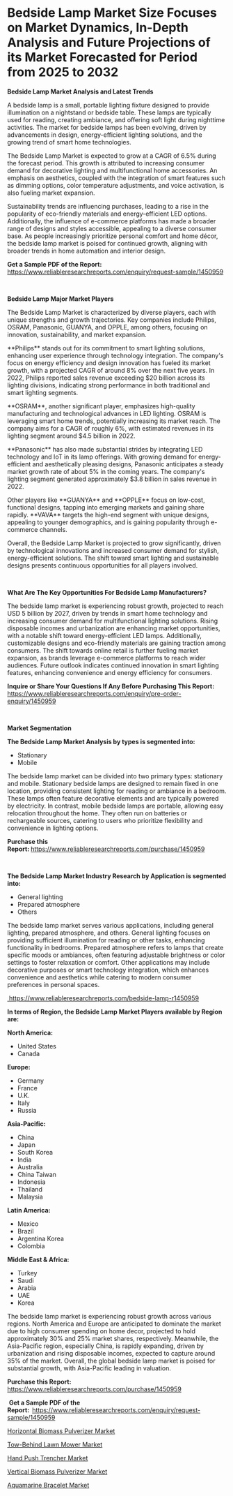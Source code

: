 <p><h1>Bedside Lamp Market Size Focuses on Market Dynamics, In-Depth Analysis and Future Projections of its Market Forecasted for Period from 2025 to 2032</h1></p><p><strong>Bedside Lamp Market Analysis and Latest Trends</strong></p>
<p><p>A bedside lamp is a small, portable lighting fixture designed to provide illumination on a nightstand or bedside table. These lamps are typically used for reading, creating ambiance, and offering soft light during nighttime activities. The market for bedside lamps has been evolving, driven by advancements in design, energy-efficient lighting solutions, and the growing trend of smart home technologies.</p><p>The Bedside Lamp Market is expected to grow at a CAGR of 6.5% during the forecast period. This growth is attributed to increasing consumer demand for decorative lighting and multifunctional home accessories. An emphasis on aesthetics, coupled with the integration of smart features such as dimming options, color temperature adjustments, and voice activation, is also fueling market expansion. </p><p>Sustainability trends are influencing purchases, leading to a rise in the popularity of eco-friendly materials and energy-efficient LED options. Additionally, the influence of e-commerce platforms has made a broader range of designs and styles accessible, appealing to a diverse consumer base. As people increasingly prioritize personal comfort and home décor, the bedside lamp market is poised for continued growth, aligning with broader trends in home automation and interior design.</p></p>
<p><strong>Get a Sample PDF of the Report:&nbsp;</strong> <a href="https://www.reliableresearchreports.com/enquiry/request-sample/1450959?utm_campaign=2662&utm_medium=2&utm_source=Github&utm_content=ia&utm_term=04042025&utm_id=bedside-lamp">https://www.reliableresearchreports.com/enquiry/request-sample/1450959</a></p>
<p>&nbsp;</p>
<p><strong>Bedside Lamp Major Market Players</strong></p>
<p><p>The Bedside Lamp Market is characterized by diverse players, each with unique strengths and growth trajectories. Key companies include Philips, OSRAM, Panasonic, GUANYA, and OPPLE, among others, focusing on innovation, sustainability, and market expansion.</p><p>**Philips** stands out for its commitment to smart lighting solutions, enhancing user experience through technology integration. The company's focus on energy efficiency and design innovation has fueled its market growth, with a projected CAGR of around 8% over the next five years. In 2022, Philips reported sales revenue exceeding $20 billion across its lighting divisions, indicating strong performance in both traditional and smart lighting segments.</p><p>**OSRAM**, another significant player, emphasizes high-quality manufacturing and technological advances in LED lighting. OSRAM is leveraging smart home trends, potentially increasing its market reach. The company aims for a CAGR of roughly 6%, with estimated revenues in its lighting segment around $4.5 billion in 2022.</p><p>**Panasonic** has also made substantial strides by integrating LED technology and IoT in its lamp offerings. With growing demand for energy-efficient and aesthetically pleasing designs, Panasonic anticipates a steady market growth rate of about 5% in the coming years. The company's lighting segment generated approximately $3.8 billion in sales revenue in 2022.</p><p>Other players like **GUANYA** and **OPPLE** focus on low-cost, functional designs, tapping into emerging markets and gaining share rapidly. **VAVA** targets the high-end segment with unique designs, appealing to younger demographics, and is gaining popularity through e-commerce channels.</p><p>Overall, the Bedside Lamp Market is projected to grow significantly, driven by technological innovations and increased consumer demand for stylish, energy-efficient solutions. The shift toward smart lighting and sustainable designs presents continuous opportunities for all players involved.</p></p>
<p>&nbsp;</p>
<p><strong>What Are The Key Opportunities For Bedside Lamp Manufacturers?</strong></p>
<p><p>The bedside lamp market is experiencing robust growth, projected to reach USD 5 billion by 2027, driven by trends in smart home technology and increasing consumer demand for multifunctional lighting solutions. Rising disposable incomes and urbanization are enhancing market opportunities, with a notable shift toward energy-efficient LED lamps. Additionally, customizable designs and eco-friendly materials are gaining traction among consumers. The shift towards online retail is further fueling market expansion, as brands leverage e-commerce platforms to reach wider audiences. Future outlook indicates continued innovation in smart lighting features, enhancing convenience and energy efficiency for consumers.</p></p>
<p><strong>Inquire or Share Your Questions If Any Before Purchasing This Report:</strong> <a href="https://www.reliableresearchreports.com/enquiry/pre-order-enquiry/1450959?utm_campaign=2662&utm_medium=2&utm_source=Github&utm_content=ia&utm_term=04042025&utm_id=bedside-lamp">https://www.reliableresearchreports.com/enquiry/pre-order-enquiry/1450959</a></p>
<p>&nbsp;</p>
<p><strong>Market Segmentation</strong></p>
<p><strong>The Bedside Lamp Market Analysis by types is segmented into:</strong></p>
<p><ul><li>Stationary</li><li>Mobile</li></ul></p>
<p><p>The bedside lamp market can be divided into two primary types: stationary and mobile. Stationary bedside lamps are designed to remain fixed in one location, providing consistent lighting for reading or ambiance in a bedroom. These lamps often feature decorative elements and are typically powered by electricity. In contrast, mobile bedside lamps are portable, allowing easy relocation throughout the home. They often run on batteries or rechargeable sources, catering to users who prioritize flexibility and convenience in lighting options.</p></p>
<p><strong>Purchase this Report:&nbsp;</strong><a href="https://www.reliableresearchreports.com/purchase/1450959?utm_campaign=2662&utm_medium=2&utm_source=Github&utm_content=ia&utm_term=04042025&utm_id=bedside-lamp">https://www.reliableresearchreports.com/purchase/1450959</a></p>
<p>&nbsp;</p>
<p><strong>The Bedside Lamp Market Industry Research by Application is segmented into:</strong></p>
<p><ul><li>General lighting</li><li>Prepared atmosphere</li><li>Others</li></ul></p>
<p><p>The bedside lamp market serves various applications, including general lighting, prepared atmosphere, and others. General lighting focuses on providing sufficient illumination for reading or other tasks, enhancing functionality in bedrooms. Prepared atmosphere refers to lamps that create specific moods or ambiances, often featuring adjustable brightness or color settings to foster relaxation or comfort. Other applications may include decorative purposes or smart technology integration, which enhances convenience and aesthetics while catering to modern consumer preferences in personal spaces.</p></p>
<p><a href="https://www.reliableresearchreports.com/bedside-lamp-r1450959?utm_campaign=2662&utm_medium=2&utm_source=Github&utm_content=ia&utm_term=04042025&utm_id=bedside-lamp">&nbsp;https://www.reliableresearchreports.com/bedside-lamp-r1450959</a></p>
<p><strong>In terms of Region, the Bedside Lamp Market Players available by Region are:</strong></p>
<p>
    <p> <strong> North America: </strong>
        <ul>
            <li>United States</li>
            <li>Canada</li>
        </ul>
        </p> 
    <p> <strong> Europe: </strong>
        <ul>
            <li>Germany</li>
            <li>France</li>
            <li>U.K.</li>
            <li>Italy</li>
            <li>Russia</li>
        </ul>
        </p> 
    <p> <strong> Asia-Pacific: </strong>
        <ul>
            <li>China</li>
            <li>Japan</li>
            <li>South Korea</li>
            <li>India</li>
            <li>Australia</li>
            <li>China Taiwan</li>
            <li>Indonesia</li>
            <li>Thailand</li>
            <li>Malaysia</li>
        </ul>
        </p> 
    <p> <strong> Latin America: </strong>
        <ul>
            <li>Mexico</li>
            <li>Brazil</li>
            <li>Argentina Korea</li>
            <li>Colombia</li>
        </ul>
        </p> 
    <p> <strong> Middle East & Africa: </strong>
        <ul>
            <li>Turkey</li>
            <li>Saudi</li>
            <li>Arabia</li>
            <li>UAE</li>
            <li>Korea</li>
        </ul>
    </p>
    </p>
<p><p>The bedside lamp market is experiencing robust growth across various regions. North America and Europe are anticipated to dominate the market due to high consumer spending on home decor, projected to hold approximately 30% and 25% market shares, respectively. Meanwhile, the Asia-Pacific region, especially China, is rapidly expanding, driven by urbanization and rising disposable incomes, expected to capture around 35% of the market. Overall, the global bedside lamp market is poised for substantial growth, with Asia-Pacific leading in valuation.</p></p>
<p><strong>Purchase this Report: </strong><a href="https://www.reliableresearchreports.com/purchase/1450959?utm_campaign=2662&utm_medium=2&utm_source=Github&utm_content=ia&utm_term=04042025&utm_id=bedside-lamp">https://www.reliableresearchreports.com/purchase/1450959</a></p>
<p>&nbsp;<strong>Get a Sample PDF of the Report:&nbsp;&nbsp;</strong><a href="https://www.reliableresearchreports.com/enquiry/request-sample/1450959?utm_campaign=2662&utm_medium=2&utm_source=Github&utm_content=ia&utm_term=04042025&utm_id=bedside-lamp">https://www.reliableresearchreports.com/enquiry/request-sample/1450959</a></p>
<p><strong></strong></p>
<p><p><a href="https://www.linkedin.com/pulse/aglobalhorizontal-biomass-pulverizer-market-study-including-lfkjc?utm_campaign=2662&utm_medium=2&utm_source=Github&utm_content=ia&utm_term=04042025&utm_id=bedside-lamp">Horizontal Biomass Pulverizer Market</a></p><p><a href="https://www.linkedin.com/pulse/projecting-growth-trajectory-tow-behind-lawn-mower-market-leozc?utm_campaign=2662&utm_medium=2&utm_source=Github&utm_content=ia&utm_term=04042025&utm_id=bedside-lamp">Tow-Behind Lawn Mower Market</a></p><p><a href="https://www.linkedin.com/pulse/hand-push-trencher-mosaic-piecing-together-global-market-pa3wc?utm_campaign=2662&utm_medium=2&utm_source=Github&utm_content=ia&utm_term=04042025&utm_id=bedside-lamp">Hand Push Trencher Market</a></p><p><a href="https://www.linkedin.com/pulse/aglobalvertical-biomass-pulverizer-market-study-including-itctc?utm_campaign=2662&utm_medium=2&utm_source=Github&utm_content=ia&utm_term=04042025&utm_id=bedside-lamp">Vertical Biomass Pulverizer Market</a></p><p><a href="https://github.com/rushanday/Market-Research-Report-List-1/blob/main/aquamarine-bracelet-market.md?utm_campaign=2662&utm_medium=2&utm_source=Github&utm_content=ia&utm_term=04042025&utm_id=bedside-lamp">Aquamarine Bracelet Market</a></p></p>